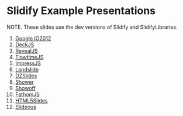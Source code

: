 Slidify Example Presentations
=============================

NOTE. These slides use the dev versions of Slidify and SlidifyLibraries. 

1. [Google IO2012](http://ramnathv.github.com/slidifyExamples/examples/io2012)
2. [DeckJS](http://ramnathv.github.com/slidifyExamples/examples/deckjs)
3. [RevealJS](http://ytake2.github.com/slidify.test2/examples/revealjs)
4. [FlowtimeJS](http://ramnathv.github.com/slidifyExamples/examples/flowtime)
5. [ImpressJS](http://ramnathv.github.com/slidifyExamples/examples/impressjs)
6. [Landslide](http://ramnathv.github.com/slidifyExamples/examples/landslide)
7. [DZSlides](http://ramnathv.github.com/slidifyExamples/examples/dzslides)
8. [Shower](http://ramnathv.github.com/slidifyExamples/examples/shower)
9. [Showoff](http://ramnathv.github.com/slidifyExamples/examples/showoff)
10. [FathomJS](http://ramnathv.github.com/slidifyExamples/examples/fathomjs)
11. [HTML5Slides](http://ramnathv.github.com/slidifyExamples/examples/html5slides)
12. [Slideous](http://ramnathv.github.com/slidifyExamples/examples/slideous)

